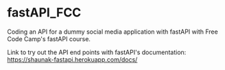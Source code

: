 # fastAPI_FCC
Coding an API for a dummy social media application with fastAPI with Free Code Camp's fastAPI course.

Link to try out the API end points with fastAPI's documentation: https://shaunak-fastapi.herokuapp.com/docs/
